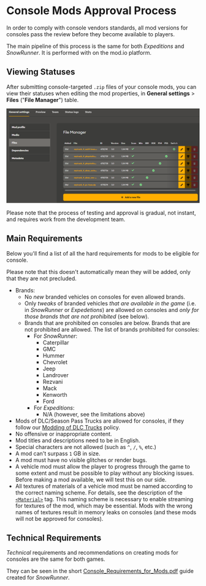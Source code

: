 # Console Mods Approval Process

In order to comply with console vendors standards, all mod versions for consoles pass the review before they become available to players.

The main pipeline of this process is the same for both *Expeditions* and *SnowRunner*. It is performed with on the mod.io platform.

## Viewing Statuses
After submitting console-targeted `.zip` files of your console mods, you can view their statuses when editing the mod properties, in **General settings** \> **Files** ("**File Manager**") table.

![](./media/file_manager_table.png)

Please note that the process of testing and approval is gradual, not instant, and requires work from the development team. 

## Main Requirements
Below you'll find a list of all the hard requirements for mods to be eligible for console. 

Please note that this doesn't automatically mean they will be added, only that they are not precluded.

-   Brands: 
    -   No *new* branded vehicles on consoles for even allowed brands.
    -   Only *tweaks* of branded vehicles *that are available in the game* (i.e. in *SnowRunner* or *Expedetions*) are allowed on consoles and *only for those brands that are not prohibited* (see below).
    -   Brands that are prohibited on consoles are below. Brands that are not prohibited are allowed.
        The list of brands prohibited for consoles:
        -   For *SnowRunner*:
            -   Caterpillar
            -   GMC
            -   Hummer
            -   Chevrolet
            -   Jeep
            -   Landrover
            -   Rezvani
            -   Mack
            -   Kenworth
            -   Ford
        -   For *Expeditions*:
            -   N/A (however, see the limitations above)           
-   Mods of DLC/Season Pass Trucks are allowed for consoles, if they follow our [Modding of DLC Trucks][dlc_trucks_policy] policy.  
-   No offensive or inappropriate content.
-   Mod titles and descriptions need to be in English.
-   Special characters are not allowed (such as `^`, `/`, `%`, etc.)
-   A mod can't surpass `1` GB in size.
-   A mod must have no visible glitches or render bugs.
-   A vehicle mod must allow the player to progress through the game to some extent and must be possible to play without any blocking issues. Before making a mod available, we will test this on our side.
-   All textures of materials of a vehicle mod must be named according to the correct naming scheme. For details, see the description of the [`<Material>`][material] tag. This naming scheme is necessary to enable streaming for textures of the mod, which may be essential. Mods with the wrong names of textures result in memory leaks on consoles (and these mods will not be approved for consoles).

## Technical Requirements
*Technical* requirements and recommendations on creating mods for consoles are the same for both games.

They can be seen in the short [Console_Requirements_for_Mods.pdf][console_requirements_for_mods_pdf] guide created for *SnowRunner*.


[material]: ./../truck_modding/tags_and_attributes_of_trucks/combinexmesh/material/index.md
[console_requirements_for_mods_pdf]: ./files/Console_Requirements_for_Mods.pdf
[dlc_trucks_policy]: ./../truck_modding/additional_info_on_trucks/modding_of_dlc_trucks/modding_of_dlc_trucks.md
